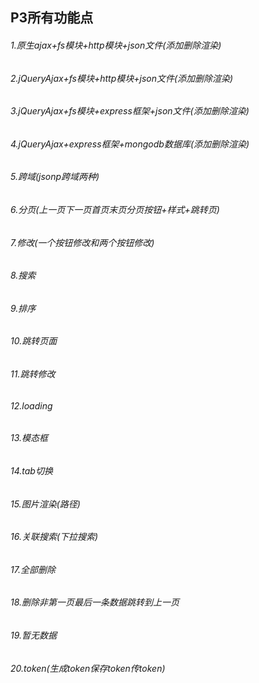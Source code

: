 ## P3所有功能点

###### 1.原生ajax+fs模块+http模块+json文件(添加删除渲染)

###### 2.jQueryAjax+fs模块+http模块+json文件(添加删除渲染)

###### 3.jQueryAjax+fs模块+express框架+json文件(添加删除渲染)

###### 4.jQueryAjax+express框架+mongodb数据库(添加删除渲染)

###### 5.跨域(jsonp跨域两种)

###### 6.分页(上一页下一页首页末页分页按钮+样式+跳转页)

###### 7.修改(一个按钮修改和两个按钮修改)

###### 8.搜索

###### 9.排序

###### 10.跳转页面

###### 11.跳转修改

###### 12.loading

###### 13.模态框

###### 14.tab切换

###### 15.图片渲染(路径)

###### 16.关联搜索(下拉搜索)

###### 17.全部删除

###### 18.删除非第一页最后一条数据跳转到上一页

###### 19.暂无数据

###### 20.token(生成token保存token传token)